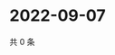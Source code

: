 # 2022-09-07

共 0 条

<!-- BEGIN WEIBO -->
<!-- 最后更新时间 Wed Sep 07 2022 02:21:10 GMT+0800 (China Standard Time) -->

<!-- END WEIBO -->
